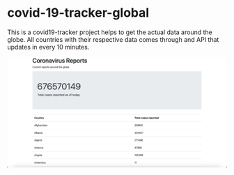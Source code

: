 # covid-19-tracker-global 



This is a covid19-tracker project helps to get the actual data around the globe. All countries with their respective data comes through and API that updates in every 10 minutes.

![Alt text](screenshot.png "Optional Title")

